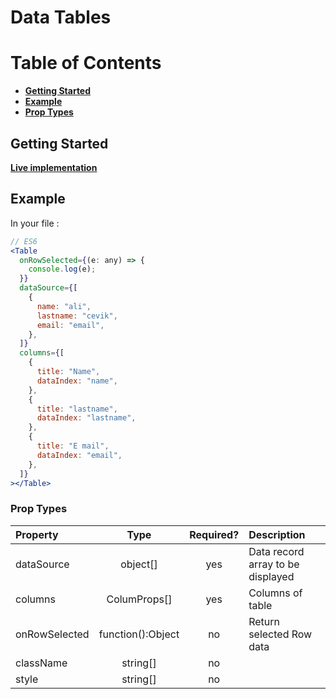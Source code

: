 # Data Tables

# Table of Contents

- [**Getting Started**](#getting-started)
- [**Example**](#Example)
- [**Prop Types**](#prop-types)

## Getting Started

[**Live implementation**](https://react-datatable-flame.vercel.app/)

## Example

In your file :

```jsx
// ES6
<Table
  onRowSelected={(e: any) => {
    console.log(e);
  }}
  dataSource={[
    {
      name: "ali",
      lastname: "cevik",
      email: "email",
    },
  ]}
  columns={[
    {
      title: "Name",
      dataIndex: "name",
    },
    {
      title: "lastname",
      dataIndex: "lastname",
    },
    {
      title: "E mail",
      dataIndex: "email",
    },
  ]}
></Table>
```

### Prop Types

| Property      |       Type        | Required? | Description                       |
| :------------ | :---------------: | :-------: | :-------------------------------- |
| dataSource    |     object[]      |    yes    | Data record array to be displayed |
| columns       |   ColumProps[]    |    yes    | Columns of table                  |
| onRowSelected | function():Object |    no     | Return selected Row data          |
| className     |     string[]      |    no     |                                   |
| style         |     string[]      |    no     |                                   |
